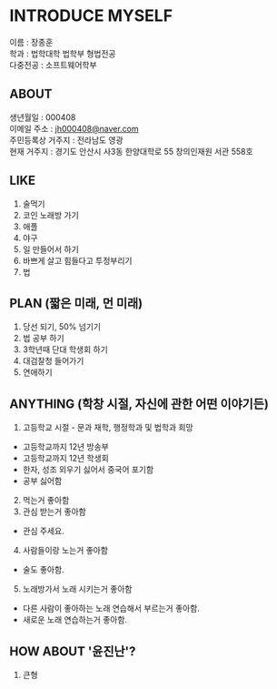 INTRODUCE MYSELF
=====
이름 : 장종훈  
학과 : 법학대학 법학부 형법전공  
다중전공 : 소프트웨어학부

ABOUT
------
생년월일 : 000408  
이메일 주소 : jh000408@naver.com  
주민등록상 거주지 : 전라남도 영광  
현재 거주지 : 경기도 안산시 사3동 한양대학로 55 창의인재원 서관 558호  

LIKE
------
1. 술먹기
2. 코인 노래방 가기
3. 애플
4. 야구
5. 일 만들어서 하기
6. 바쁘게 살고 힘들다고 투정부리기
7. 법

PLAN (짧은 미래, 먼 미래)
------
1. 당선 되기, 50% 넘기기
2. 법 공부 하기
3. 3학년때 단대 학생회 하기
4. 대검찰청 들어가기
5. 연애하기

ANYTHING (학창 시절, 자신에 관한 어떤 이야기든)
------
1. 고등학교 시절 - 문과 재학, 행정학과 및 법학과 희망
  * 고등학교까지 12년 방송부
  * 고등학교까지 12년 학생회
  * 한자, 성조 외우기 싫어서 중국어 포기함
  * 공부 싫어함
2. 먹는거 좋아함
3. 관심 받는거 좋아함
  * 관심 주세요.
4. 사람들이랑 노는거 좋아함
  * 술도 좋아함.
5. 노래방가서 노래 시키는거 좋아함
  * 다른 사람이 좋아하는 노래 연습해서 부르는거 좋아함.
  * 새로운 노래 연습하는거 좋아함.
  
HOW ABOUT '윤진난'?
-------
1. 큰형
